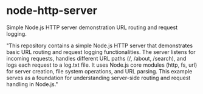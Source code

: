 # node-http-server
Simple Node.js HTTP server demonstration URL routing and request logging.

"This repository contains a simple Node.js HTTP server that demonstrates basic URL routing and request logging functionalities. The server listens for incoming requests, handles different URL paths (/, /about, /search), and logs each request to a log.txt file. It uses Node.js core modules (http, fs, url) for server creation, file system operations, and URL parsing. This example serves as a foundation for understanding server-side routing and request handling in Node.js."

